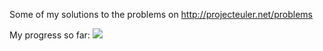 Some of my solutions to the problems on http://projecteuler.net/problems

My progress so far:
[<img src="http://prntscr.com/2gw0hq">](http://prntscr.com/2gw0hq)
